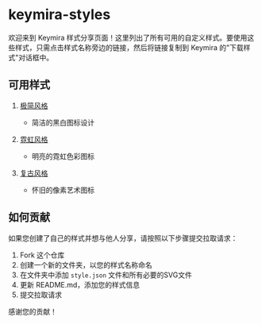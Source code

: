 # keymira-styles

欢迎来到 Keymira 样式分享页面！这里列出了所有可用的自定义样式。要使用这些样式，只需点击样式名称旁边的链接，然后将链接复制到 Keymira 的"下载样式"对话框中。

## 可用样式

1. [极简风格](https://raw.githubusercontent.com/yourusername/keymira-styles/main/minimal)
   - 简洁的黑白图标设计

2. [霓虹风格](https://raw.githubusercontent.com/yourusername/keymira-styles/main/neon)
   - 明亮的霓虹色彩图标

3. [复古风格](https://raw.githubusercontent.com/yourusername/keymira-styles/main/retro)
   - 怀旧的像素艺术图标

## 如何贡献

如果您创建了自己的样式并想与他人分享，请按照以下步骤提交拉取请求：

1. Fork 这个仓库
2. 创建一个新的文件夹，以您的样式名称命名
3. 在文件夹中添加 `style.json` 文件和所有必要的SVG文件
4. 更新 README.md，添加您的样式信息
5. 提交拉取请求

感谢您的贡献！
